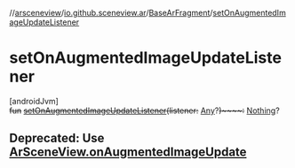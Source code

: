 //[arsceneview](../../../index.md)/[io.github.sceneview.ar](../index.md)/[BaseArFragment](index.md)/[setOnAugmentedImageUpdateListener](set-on-augmented-image-update-listener.md)

# setOnAugmentedImageUpdateListener

[androidJvm]\
~~fun~~ [~~setOnAugmentedImageUpdateListener~~](set-on-augmented-image-update-listener.md)~~(~~~~listener~~~~:~~ [Any](https://kotlinlang.org/api/latest/jvm/stdlib/kotlin/-any/index.html)?~~)~~~~:~~ [Nothing](https://kotlinlang.org/api/latest/jvm/stdlib/kotlin/-nothing/index.html)?

##  Deprecated: Use [ArSceneView.onAugmentedImageUpdate](../-ar-scene-view/on-augmented-image-update.md)
